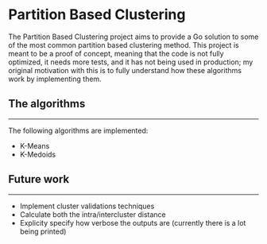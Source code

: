 # Partition Based Clustering

The Partition Based Clustering project aims to provide a Go solution to some of the most common
partition based clustering method. This project is meant to be a proof of concept, meaning that the
code is not fully optimized, it needs more tests, and it has not being used in production; my
original motivation with this is to fully understand how these algorithms work by implementing them.


## The algorithms
***
The following algorithms are implemented:

- K-Means
- K-Medoids

## Future work
***
- Implement cluster validations techniques
- Calculate both the intra/intercluster distance
- Explicity specify how verbose the outputs are (currently there is a lot being printed)